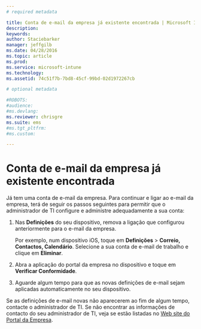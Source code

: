 ```yaml
---
# required metadata

title: Conta de e-mail da empresa já existente encontrada | Microsoft Intune
description:
keywords:
author: Staciebarker
manager: jeffgilb
ms.date: 04/28/2016
ms.topic: article
ms.prod:
ms.service: microsoft-intune
ms.technology:
ms.assetid: 74c51f7b-7bd8-45cf-99bd-02d1972267cb

# optional metadata

#ROBOTS:
#audience:
#ms.devlang:
ms.reviewer: chrisgre
ms.suite: ems
#ms.tgt_pltfrm:
#ms.custom:

---
```


# Conta de e-mail da empresa já existente encontrada
Já tem uma conta de e-mail da empresa. Para continuar e ligar ao e-mail da empresa, terá de seguir os passos seguintes para permitir que o administrador de TI configure e administre adequadamente a sua conta:

1.  Nas **Definições** do seu dispositivo, remova a ligação que configurou anteriormente para o e-mail da empresa.

    Por exemplo, num dispositivo iOS, toque em **Definições** &gt; **Correio, Contactos, Calendário**. Selecione a sua conta de e-mail de trabalho e clique em **Eliminar**.

2.  Abra a aplicação do portal da empresa no dispositivo e toque em **Verificar Conformidade**.

3.  Aguarde algum tempo para que as novas definições de e-mail sejam aplicadas automaticamente no seu dispositivo.

Se as definições de e-mail novas não aparecerem ao fim de algum tempo, contacte o administrador de TI. Se não encontrar as informações de contacto do seu administrador de TI, veja se estão listadas no [Web site do Portal da Empresa](http://portal.manage.microsoft.com).



<!--HONumber=Jun16_HO1-->


